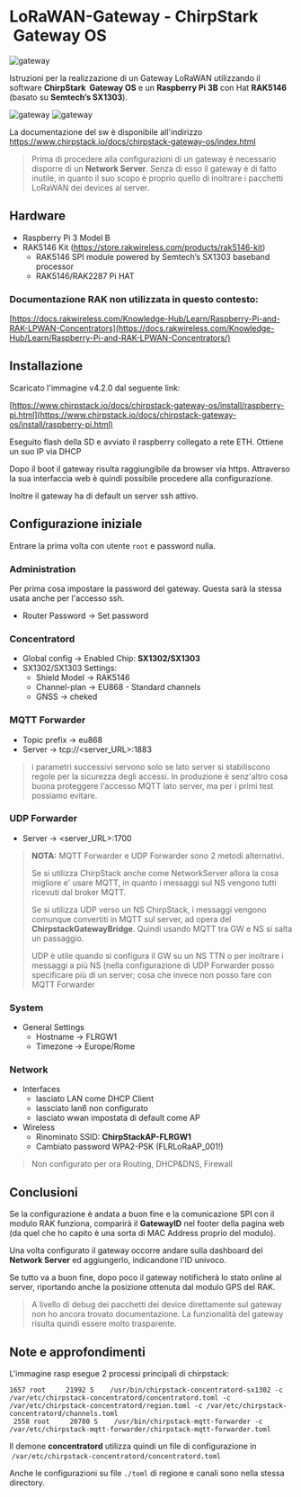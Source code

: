 # LoRaWAN-Gateway - ChirpStark  Gateway OS

![gateway](../hardware/lorawan_gateway.jpg)

Istruzioni per la realizzazione di un Gateway LoRaWAN utilizzando il software __ChirpStark  Gateway OS__ e un __Raspberry Pi 3B__ con Hat __RAK5146__ (basato su __Semtech’s SX1303__).

![gateway](../hardware/lorawan_gateway1.jpg)
![gateway](../hardware/lorawan_gateway2.jpg)



La documentazione del sw è disponibile all'indirizzo https://www.chirpstack.io/docs/chirpstack-gateway-os/index.html


> Prima di procedere alla configurazioni di un gateway è necessario disporre di un __Network Server__. Senza di esso il gateway è di fatto inutile, in quanto il suo scopo è proprio quello di inoltrare i pacchetti LoRaWAN dei devices al server.


## Hardware

*   Raspberry Pi 3 Model B
*   RAK5146 Kit (https://store.rakwireless.com/products/rak5146-kit)
    *   RAK5146 SPI module powered by Semtech’s SX1303 baseband processor
    *   RAK5146/RAK2287 Pi HAT

### Documentazione RAK non utilizzata in questo contesto:
[https://docs.rakwireless.com/Knowledge-Hub/Learn/Raspberry-Pi-and-RAK-LPWAN-Concentrators](https://docs.rakwireless.com/Knowledge-Hub/Learn/Raspberry-Pi-and-RAK-LPWAN-Concentrators/)

## Installazione

Scaricato l'immagine v4.2.0 dal seguente link:

[https://www.chirpstack.io/docs/chirpstack-gateway-os/install/raspberry-pi.html](https://www.chirpstack.io/docs/chirpstack-gateway-os/install/raspberry-pi.html)

Eseguito flash della SD e avviato il raspberry collegato a rete ETH. Ottiene un suo IP via DHCP

Dopo il boot il gateway risulta raggiungibile da browser via https. Attraverso la sua interfaccia web è quindi possibile procedere alla configurazione.

Inoltre il gateway ha di default un server ssh attivo.

## Configurazione iniziale
Entrare la prima volta con utente `root` e password nulla.

### Administration

Per prima cosa impostare la password del gateway. Questa sarà la stessa usata anche per l'accesso ssh. 

*   Router Password → Set password


### Concentratord

*   Global config → Enabled Chip: **SX1302/SX1303**
*   SX1302/SX1303 Settings:
    *   Shield Model → RAK5146
    *   Channel-plan → EU868 - Standard channels
    *   GNSS → cheked

### MQTT Forwarder

* Topic prefix → eu868
* Server → tcp://<server_URL>:1883 

> i parametri successivi servono solo se lato server si stabiliscono regole per la sicurezza degli accessi. In produzione è senz'altro cosa buona proteggere l'accesso MQTT lato server, ma per i primi test possiamo evitare.


### UDP Forwarder

* Server → <server_URL>:1700 



> __NOTA:__ MQTT Forwarder e UDP Forwarder sono 2 metodi alternativi.
>
> Se si utilizza ChirpStack anche come NetworkServer allora la cosa migliore e' usare MQTT, in quanto i messaggi sul NS vengono tutti ricevuti dal broker MQTT.
> 
> Se si utilizza UDP verso un NS ChirpStack, i messaggi vengono comunque convertiti in MQTT sul server, ad opera del  **ChirpstackGatewayBridge**. Quindi usando MQTT tra GW e NS si salta un passaggio.
>
> UDP è utile quando si configura il GW su un NS TTN o per inoltrare i messaggi a più NS (nella configurazione di UDP Forwarder posso specificare più di un server; cosa che invece non posso fare con MQTT Forwarder

### System

*   General Settings
    *   Hostname → FLRGW1
    *   Timezone → Europe/Rome



### Network

*   Interfaces
    *   lasciato LAN come DHCP Client
    *   lassciato lan6 non configurato
    *   lasciato wwan impostata di default come AP
*   Wireless
    *   Rinominato SSID: **ChirpStackAP-FLRGW1**
    *   Cambiato password WPA2-PSK (FLRLoRaAP\_001!)

> Non configurato per ora Routing, DHCP&DNS, Firewall


## Conclusioni

Se la configurazione è andata a buon fine e la comunicazione SPI con il modulo RAK funziona, comparirà il __GatewayID__ nel footer della pagina web (da quel che ho capito è una sorta di MAC Address proprio del modulo).

Una volta configurato il gateway occorre andare sulla dashboard del __Network Server__ ed aggiungerlo, indicandone l'ID univoco.

Se tutto va a buon fine, dopo poco il gateway notificherà lo stato online al server, riportando anche la posizione ottenuta dal modulo GPS del RAK.

> A livello di debug dei pacchetti dei device direttamente sul gateway non ho ancora trovato documentazione. La funzionalità del gateway risulta quindi essere molto trasparente.


## Note e approfondimenti

L'immagine rasp esegue 2 processi principali di chirpstack:

```text-plain
1657 root     21992 S    /usr/bin/chirpstack-concentratord-sx1302 -c /var/etc/chirpstack-concentratord/concentratord.toml -c /var/etc/chirpstack-concentratord/region.toml -c /var/etc/chirpstack-concentratord/channels.toml
 2558 root     20780 S    /usr/bin/chirpstack-mqtt-forwarder -c /var/etc/chirpstack-mqtt-forwarder/chirpstack-mqtt-forwarder.toml
```

Il demone **concentratord** utilizza quindi un file di configurazione in  `/var/etc/chirpstack-concentratord/concentratord.toml`

Anche le configurazioni su file `./toml` di regione e canali sono nella stessa directory.

